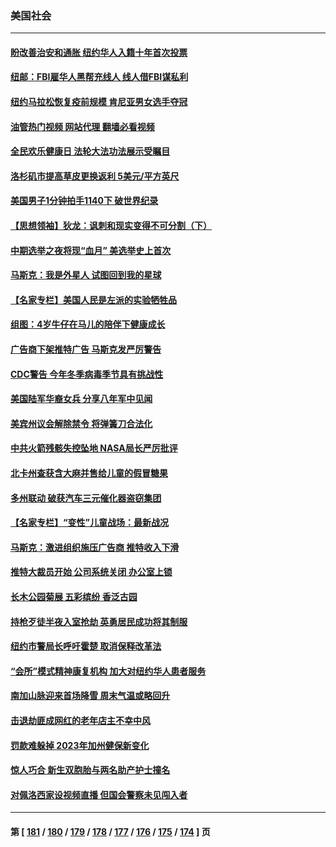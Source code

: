 ### 美国社会
---
#### [盼改善治安和通胀  纽约华人入籍十年首次投票](../../pages/ncid1078160/n13860904.md?11072045) 
#### [纽邮：FBI雇华人黑帮充线人 线人借FBI谋私利](../../pages/ncid1078160/n13860902.md?11072045) 
#### [纽约马拉松恢复疫前规模 肯尼亚男女选手夺冠](../../pages/ncid1078160/n13860894.md?11072045) 
#### [油管热门视频 网站代理 翻墙必看视频](http://150.230.27.170:81/youtube.html?11072045)
#### [全民欢乐健康日 法轮大法功法展示受瞩目](../../pages/ncid1078160/n13860779.md?11072045) 
#### [洛杉矶市提高草皮更换返利 5美元/平方英尺](../../pages/ncid1078160/n13860697.md?11072045) 
#### [美国男子1分钟拍手1140下 破世界纪录](../../pages/ncid1078160/n13860739.md?11072045) 
#### [【思想领袖】狄龙：讽刺和现实变得不可分割（下）](../../pages/ncid1078160/n13857389.md?11072045) 
#### [中期选举之夜将现“血月” 美选举史上首次](../../pages/ncid1078160/n13860667.md?11072045) 
#### [马斯克：我是外星人 试图回到我的星球](../../pages/ncid1078160/n13860322.md?11072045) 
#### [【名家专栏】美国人民是左派的实验牺牲品](../../pages/ncid1078160/n13860127.md?11072045) 
#### [组图：4岁牛仔在马儿的陪伴下健康成长](../../pages/ncid1078160/n13860021.md?11072045) 
#### [广告商下架推特广告 马斯克发严厉警告](../../pages/ncid1078160/n13860176.md?11072045) 
#### [CDC警告 今年冬季病毒季节具有挑战性](../../pages/ncid1078160/n13859938.md?11072045) 
#### [美国陆军华裔女兵 分享八年军中见闻](../../pages/ncid1078160/n13859920.md?11072045) 
#### [美宾州议会解除禁令 将弹簧刀合法化](../../pages/ncid1078160/n13859818.md?11072045) 
#### [中共火箭残骸失控坠地 NASA局长严厉批评](../../pages/ncid1078160/n13859814.md?11072045) 
#### [北卡州查获含大麻并售给儿童的假冒糖果](../../pages/ncid1078160/n13859792.md?11072045) 
#### [多州联动 破获汽车三元催化器盗窃集团](../../pages/ncid1078160/n13859780.md?11072045) 
#### [【名家专栏】“变性”儿童战场：最新战况](../../pages/ncid1078160/n13859546.md?11072045) 
#### [马斯克：激进组织施压广告商 推特收入下滑](../../pages/ncid1078160/n13859705.md?11072045) 
#### [推特大裁员开始 公司系统关闭 办公室上锁](../../pages/ncid1078160/n13859659.md?11072045) 
#### [长木公园菊展 五彩缤纷 香泛古园](../../pages/ncid1078160/n13859675.md?11072045) 
#### [持枪歹徒半夜入室抢劫 英勇居民成功将其制服](../../pages/ncid1078160/n13859353.md?11072045) 
#### [纽约市警局长呼吁霍楚 取消保释改革法](../../pages/ncid1078160/n13859207.md?11072045) 
#### [“会所”模式精神康复机构  加大对纽约华人患者服务](../../pages/ncid1078160/n13859186.md?11072045) 
#### [南加山脉迎来首场降雪 周末气温或略回升](../../pages/ncid1078160/n13859098.md?11072045) 
#### [击退劫匪成网红的老年店主不幸中风](../../pages/ncid1078160/n13859094.md?11072045) 
#### [罚款难躲掉 2023年加州健保新变化](../../pages/ncid1078160/n13858975.md?11072045) 
#### [惊人巧合 新生双胞胎与两名助产护士撞名](../../pages/ncid1078160/n13858547.md?11072045) 
#### [对佩洛西家设视频直播 但国会警察未见闯入者](../../pages/ncid1078160/n13858481.md?11072045) 

---
#### 第 [ [181](./181.md?11072045) / [180](./180.md?11072045) / [179](./179.md?11072045) / [178](./178.md?11072045) / [177](./177.md?11072045) / [176](./176.md?11072045) / [175](./175.md?11072045) / [174](./174.md?11072045) ] 页
